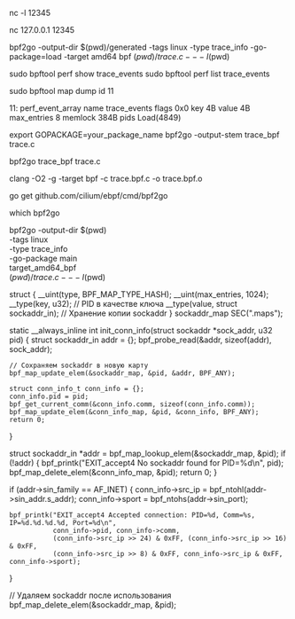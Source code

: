 nc -l 12345

nc 127.0.0.1 12345



bpf2go -output-dir $(pwd)/generated -tags linux -type trace_info -go-package=load -target amd64 bpf $(pwd)/trace.c -- -I$(pwd)


sudo bpftool perf show  trace_events
sudo bpftool perf list  trace_events

sudo bpftool map dump id 11




11: perf_event_array  name trace_events  flags 0x0
        key 4B  value 4B  max_entries 8  memlock 384B
        pids Load(4849)


export GOPACKAGE=your_package_name
bpf2go -output-stem trace_bpf trace.c

bpf2go trace_bpf trace.c



clang -O2 -g -target bpf -c trace.bpf.c -o trace.bpf.o

go get github.com/cilium/ebpf/cmd/bpf2go

which bpf2go


bpf2go -output-dir $(pwd) \
  -tags linux \
  -type trace_info \
  -go-package main \
  target_amd64_bpf \
  $(pwd)/trace.c -- -I$(pwd)


struct {
    __uint(type, BPF_MAP_TYPE_HASH);
    __uint(max_entries, 1024);
    __type(key, u32);  // PID в качестве ключа
    __type(value, struct sockaddr_in); // Хранение копии sockaddr
} sockaddr_map SEC(".maps");


static __always_inline int init_conn_info(struct sockaddr *sock_addr, u32 pid)
{
    struct sockaddr_in addr = {};
    bpf_probe_read(&addr, sizeof(addr), sock_addr);

    // Сохраняем sockaddr в новую карту
    bpf_map_update_elem(&sockaddr_map, &pid, &addr, BPF_ANY);

    struct conn_info_t conn_info = {};
    conn_info.pid = pid;
    bpf_get_current_comm(&conn_info.comm, sizeof(conn_info.comm));
    bpf_map_update_elem(&conn_info_map, &pid, &conn_info, BPF_ANY);
    return 0;
}

struct sockaddr_in *addr = bpf_map_lookup_elem(&sockaddr_map, &pid);
if (!addr)
{
    bpf_printk("EXIT_accept4 No sockaddr found for PID=%d\n", pid);
    bpf_map_delete_elem(&conn_info_map, &pid);
    return 0;
}

if (addr->sin_family == AF_INET)
{
    conn_info->src_ip = bpf_ntohl(addr->sin_addr.s_addr);
    conn_info->sport = bpf_ntohs(addr->sin_port);

    bpf_printk("EXIT_accept4 Accepted connection: PID=%d, Comm=%s, IP=%d.%d.%d.%d, Port=%d\n",
               conn_info->pid, conn_info->comm,
               (conn_info->src_ip >> 24) & 0xFF, (conn_info->src_ip >> 16) & 0xFF,
               (conn_info->src_ip >> 8) & 0xFF, conn_info->src_ip & 0xFF, conn_info->sport);
}

// Удаляем sockaddr после использования
bpf_map_delete_elem(&sockaddr_map, &pid);
